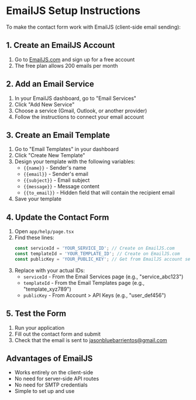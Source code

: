 # EmailJS Setup Instructions

To make the contact form work with EmailJS (client-side email sending):

## 1. Create an EmailJS Account
1. Go to [EmailJS.com](https://www.emailjs.com/) and sign up for a free account
2. The free plan allows 200 emails per month

## 2. Add an Email Service
1. In your EmailJS dashboard, go to "Email Services"
2. Click "Add New Service"
3. Choose a service (Gmail, Outlook, or another provider)
4. Follow the instructions to connect your email account

## 3. Create an Email Template
1. Go to "Email Templates" in your dashboard
2. Click "Create New Template"
3. Design your template with the following variables:
   - `{{name}}` - Sender's name
   - `{{email}}` - Sender's email
   - `{{subject}}` - Email subject
   - `{{message}}` - Message content
   - `{{to_email}}` - Hidden field that will contain the recipient email
4. Save your template

## 4. Update the Contact Form
1. Open `app/help/page.tsx`
2. Find these lines:
   ```js
   const serviceId = 'YOUR_SERVICE_ID'; // Create on EmailJS.com
   const templateId = 'YOUR_TEMPLATE_ID'; // Create on EmailJS.com
   const publicKey = 'YOUR_PUBLIC_KEY'; // Get from EmailJS account settings
   ```
3. Replace with your actual IDs:
   - `serviceId` - From the Email Services page (e.g., "service_abc123")
   - `templateId` - From the Email Templates page (e.g., "template_xyz789")
   - `publicKey` - From Account > API Keys (e.g., "user_def456")

## 5. Test the Form
1. Run your application
2. Fill out the contact form and submit
3. Check that the email is sent to jasonbluebarrientos@gmail.com

## Advantages of EmailJS
- Works entirely on the client-side
- No need for server-side API routes
- No need for SMTP credentials
- Simple to set up and use 